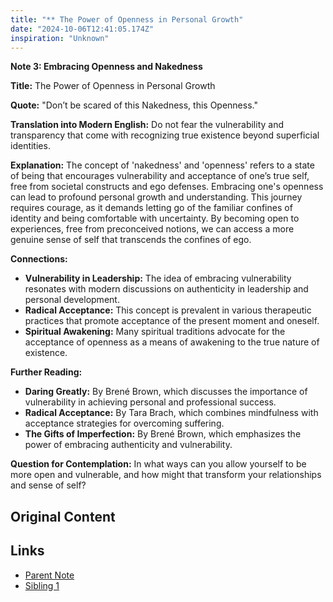 ```yaml
---
title: "** The Power of Openness in Personal Growth"
date: "2024-10-06T12:41:05.174Z"
inspiration: "Unknown"
---
```


**Note 3: Embracing Openness and Nakedness**

**Title:** The Power of Openness in Personal Growth

**Quote:** "Don’t be scared of this Nakedness, this Openness."

**Translation into Modern English:** Do not fear the vulnerability and transparency that come with recognizing true existence beyond superficial identities.

**Explanation:** The concept of 'nakedness' and 'openness' refers to a state of being that encourages vulnerability and acceptance of one’s true self, free from societal constructs and ego defenses. Embracing one's openness can lead to profound personal growth and understanding. This journey requires courage, as it demands letting go of the familiar confines of identity and being comfortable with uncertainty. By becoming open to experiences, free from preconceived notions, we can access a more genuine sense of self that transcends the confines of ego.

**Connections:**
- **Vulnerability in Leadership:** The idea of embracing vulnerability resonates with modern discussions on authenticity in leadership and personal development.
- **Radical Acceptance:** This concept is prevalent in various therapeutic practices that promote acceptance of the present moment and oneself.
- **Spiritual Awakening:** Many spiritual traditions advocate for the acceptance of openness as a means of awakening to the true nature of existence.

**Further Reading:**
- **Daring Greatly:** By Brené Brown, which discusses the importance of vulnerability in achieving personal and professional success.
- **Radical Acceptance:** By Tara Brach, which combines mindfulness with acceptance strategies for overcoming suffering.
- **The Gifts of Imperfection:** By Brené Brown, which emphasizes the power of embracing authenticity and vulnerability.

**Question for Contemplation:** In what ways can you allow yourself to be more open and vulnerable, and how might that transform your relationships and sense of self?

## Original Content



## Links

- [Parent Note](/parent-note.md)
- [Sibling 1](/zettel1.md)
